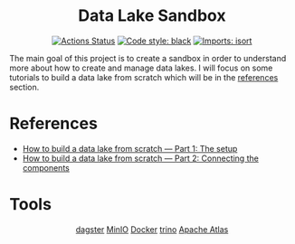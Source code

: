 <h1 align="center">Data Lake Sandbox</h1>
<p align="center">
<a href="https://github.com/nahumsa/data-lake-sandbox/actions"><img alt="Actions Status" src="https://github.com/nahumsa/data-lake-sandbox/workflows/ci/badge.svg"></a>
<a href="https://github.com/psf/black"><img alt="Code style: black" src="https://img.shields.io/badge/code%20style-black-000000.svg"></a>
<a href="https://pycqa.github.io/isort/"><img alt="Imports: isort" src="https://img.shields.io/badge/%20imports-isort-%231674b1?style=flat&labelColor=ef8336"></a>
</p>

The main goal of this project is to create a sandbox in order to understand more about how to create and manage data lakes.
I will focus on some tutorials to build a data lake from scratch which will be in the [references](https://github.com/nahumsa/data-lake-sandbox#References) section.

# References

- [How to build a data lake from scratch — Part 1: The setup](https://towardsdatascience.com/how-to-build-a-data-lake-from-scratch-part-1-the-setup-34ea1665a06e)
- [How to build a data lake from scratch — Part 2: Connecting the components](https://medium.com/towards-data-science/how-to-build-a-data-lake-from-scratch-part-2-connecting-the-components-1bc659cb3f4f)

# Tools

<p align="center">
<a href="https://dagster.io/">dagster</a>
<a href="https://min.io/">MinIO</a>
<a href="https://www.docker.com/">Docker</a>
<a href="https://trino.io/">trino</a>
<a href="https://atlas.apache.org/#/">Apache Atlas</a>
</p>